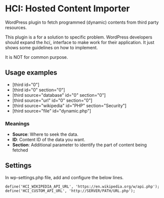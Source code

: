 # HCI: Hosted Content Importer

WordPress plugin to fetch programmed (dynamic) contents from third party resources.

This plugin is a for a solution to specific problem.
WordPress developers should expand the *hci_* interface to make work for their application.
It just shows some guidelines on how to implement.

It is NOT for common purpose.


## Usage examples

 * [third id="0"]
 * [third id="0" section="0"]
 * [third source="database" id="0" section="0"]
 * [third source="url" id="0" section="0"]
 * [third source="wikipedia" id="PHP" section="Security"]
 * [third source="file" id="dynamic.php"]


### Meanings

 * **Source**: Where to seek the data.
 * **ID**: Content ID of the data you want.
 * **Section**: Additional parameter to identify the part of content being fetched


## Settings

In wp-settings.php file, add and configure the below lines.

```
define('HCI_WIKIPEDIA_API_URL', 'https://en.wikipedia.org/w/api.php');
define('HCI_CUSTOM_API_URL', 'http://SERVER/PATH/URL.php');
```
